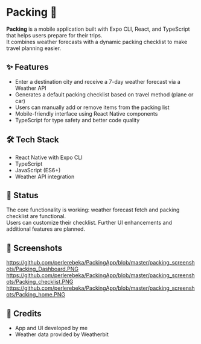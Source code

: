 # Packing 🧳

**Packing** is a mobile application built with Expo CLI, React, and TypeScript that helps users prepare for their trips.  
It combines weather forecasts with a dynamic packing checklist to make travel planning easier.

## ✨ Features
- Enter a destination city and receive a 7-day weather forecast via a Weather API  
- Generates a default packing checklist based on travel method (plane or car)  
- Users can manually add or remove items from the packing list  
- Mobile-friendly interface using React Native components  
- TypeScript for type safety and better code quality  

## 🛠️ Tech Stack
- React Native with Expo CLI  
- TypeScript  
- JavaScript (ES6+)  
- Weather API integration  

## 🚧 Status
The core functionality is working: weather forecast fetch and packing checklist are functional.  
Users can customize their checklist. Further UI enhancements and additional features are planned.

## 📸 Screenshots 
https://github.com/perlerebeka/PackingApp/blob/master/packing_screenshots/Packing_Dashboard.PNG
https://github.com/perlerebeka/PackingApp/blob/master/packing_screenshots/Packing_checklist.PNG
https://github.com/perlerebeka/PackingApp/blob/master/packing_screenshots/Packing_home.PNG

## 🎨 Credits
- App and UI developed by me  
- Weather data provided by Weatherbit
